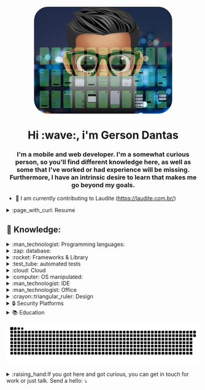 <p align="center">
  <img align="center" src="https://github.com/GersonDantas/img/blob/main/DevGersonMobile.png" alt="Ilustração de programador mobile" />
</p>
<h1 align="center">Hi :wave:, i'm Gerson Dantas</h1>
<h3 align="center">I'm a mobile and web developer. I'm a somewhat curious person, so you'll find different knowledge here, as well as some that I've worked or had experience will be missing. Furthermore, I have an intrinsic desire to learn that makes me go beyond my goals.</h3>

- 🔭 I am currently contributing to Laudite (https://laudite.com.br/)

<details>
  <summary>:page_with_curl: Resume</summary>
 <table align="center">
  <tr>
    <td align="center" >
      <a href="https://github.com/GersonDantas?tab=repositories">
        <img src="https://github-profile-trophy.vercel.app/?username=gersondantas&theme=onedark&title=Stars,Repositories,Commit,Followers&margin-w=15&theme=juicyfresh&column=2&margin-h=15" alt="gersondantas" />
      </a> 
    </td>
    <td>
      <img width="495px" src="https://github-readme-stats-git-masterrstaa-rickstaa.vercel.app/api/top-langs/?username=gersonDantas&hide=html&layout=compact&theme=tokyonight&hide_rank=true" />
    </td>
  </tr>
  <tr>
    <td>
      <img width="495px" src="https://github-readme-stats-git-masterrstaa-rickstaa.vercel.app/api?username=gersonDantas&theme=tokyonight"/>
    </td>
    <td>
      <img src="https://github-readme-streak-stats.herokuapp.com/?user=gersondantas&theme=tokyonight" alt="gersondantas" />
    </td>
  </tr>
</table>
  
  

</details>

## :dart: Knowledge:

<details>
  <summary>:man_technologist: Programming languages:</summary>
  <hr>
  <p>
    <p align="center">
      <img src="https://img.shields.io/badge/HTML5-E34F26?style=for-the-badge&logo=html5&logoColor=white" alt="HTML5"/>&nbsp;
      <img src="https://img.shields.io/badge/CSS3-1572B6?style=for-the-badge&logo=css3&logoColor=white" alt="CSS3"/>&nbsp;
      <img src="https://img.shields.io/badge/JavaScript-323330?style=for-the-badge&logo=javascript&logoColor=F7DF1E" alt="JavaScrip"/>&nbsp;
      <img src="https://img.shields.io/badge/TypeScript-007ACC?style=for-the-badge&logo=typescript&logoColor=white" alt="TypeScript"/>&nbsp;
      <img src="https://img.shields.io/badge/Dart-0175C2?style=for-the-badge&logo=dart&logoColor=white" alt="Dart"/>&nbsp;
  </p>
  
</details>

<details>
  <summary>:zap: database:</summary>
  <hr>
  <p>
    <p align="center">
      <img src="https://img.shields.io/badge/MySQL-00000F?style=for-the-badge&logo=mysql&logoColor=white" alt="MySQL"/>&nbsp;
      <img src="https://img.shields.io/badge/PostgreSQL-316192?style=for-the-badge&logo=postgresql&logoColor=white" alt="PostgreSQL"/>&nbsp;
    </p>
  </p>
</details>

<details>
  <summary>:rocket: Frameworks & Library</summary>
  <hr>
  <h6 align="center">Most used currently</h6>
  <p align="center">
    <img src="https://img.shields.io/badge/Vue.js-35495E?style=for-the-badge&logo=vuedotjs&logoColor=4FC08D" alt="Vue"/>&nbsp;
    <img src="https://img.shields.io/badge/Ionic-3880FF?style=for-the-badge&logo=ionic&logoColor=white" alt="Ionic"/>&nbsp;
    <img src="https://img.shields.io/badge/React-20232A?style=for-the-badge&logo=react&logoColor=61DAFB" alt="ReactJS" />&nbsp;
    <img src="https://img.shields.io/badge/Node.js-43853D?style=for-the-badge&logo=node-dot-js&logoColor=white" alt="NodeJS"/>&nbsp;
    <img src="https://img.shields.io/badge/Sass-CC6699?style=for-the-badge&logo=sass&logoColor=white" alt="Sass" />&nbsp;
    <img src="https://img.shields.io/badge/styled--components-DB7093?style=for-the-badge&logo=styled-components&logoColor=white" alt="styled components" />&nbsp;
    <img src="https://img.shields.io/badge/Redux-593D88?style=for-the-badge&logo=redux&logoColor=white" alt="Redux" />&nbsp;
    <img src="https://img.shields.io/badge/React_Router-CA4245?style=for-the-badge&logo=react-router&logoColor=white" alt="React Router" />&nbsp;
    <img src="https://img.shields.io/badge/Git-F05032?style=for-the-badge&logo=git&logoColor=white" alt="Git" />&nbsp;
  </p>
  <hr>
  <p>
    <p align="center">
    <img src="https://img.shields.io/badge/Material--UI-0081CB?style=for-the-badge&logo=material-ui&logoColor=white" alt="Material-ui" />&nbsp;
    <img src="https://img.shields.io/badge/Flutter-02569B?style=for-the-badge&logo=flutter&logoColor=white" alt="Flutter"/>&nbsp;
    <img src="https://img.shields.io/badge/next.js-000000?style=for-the-badge&logo=nextdotjs&logoColor=white" alt="NextJs"/>&nbsp;
      <img src="https://img.shields.io/badge/React_Native-20232A?style=for-the-badge&logo=react&logoColor=61DAFB" alt="React_Native"/>&nbsp;
      <img src="https://img.shields.io/badge/.NET-512BD4?style=for-the-badge&logo=dotnet&logoColor=white" alt=".NET"/>&nbsp;
      <img src="https://img.shields.io/badge/npm-CB3837?style=for-the-badge&logo=npm&logoColor=white" alt="npm"/>&nbsp;
      <img src="https://img.shields.io/badge/Express.js-000000?style=for-the-badge&logo=express&logoColor=white" alt="Express" />&nbsp;
      <img src="https://img.shields.io/badge/.NET-5C2D91?style=for-the-badge&logo=dot-net&logoColor=white" alt=".NET" />&nbsp;
      <img src="https://img.shields.io/badge/Bootstrap-563D7C?style=for-the-badge&logo=bootstrap&logoColor=white" alt="Bootstrap" />&nbsp;
      <img src="https://img.shields.io/badge/Postman-FF6C37?style=for-the-badge&logo=Postman&logoColor=white" alt="Postman" />&nbsp;
    </p>
  </p>
</details>

<details>
  <summary>:test_tube: automated tests</summary>
  <hr>
  <p align="center">
    <img src="https://img.shields.io/badge/Jest-C21325?style=for-the-badge&logo=jest&logoColor=white" alt="Jest"/>&nbsp;
    <img src="https://img.shields.io/badge/Cypress-17202C?style=for-the-badge&logo=cypress&logoColor=white" alt="cypress"/>&nbsp;
  </p>
</details>

<details>
  <summary>:cloud: Cloud</summary>
  <hr>
  <p>
    <p align="center">
      <img src="https://img.shields.io/badge/Amazon_AWS-232F3E?style=for-the-badge&logo=amazon-aws&logoColor=white" alt="Amazon AWSL"/>&nbsp;
      <img src="https://img.shields.io/badge/Oracle-F80000?style=for-the-badge&logo=oracle&logoColor=black" alt="Oracle"/>&nbsp;
      <img src="https://img.shields.io/badge/Firebase-039be5?style=for-the-badge&logo=firebase&logoColor=orange" alt="firebase"/>&nbsp;
    </p>
  </p>
</details>

<details>
  <summary>:computer: OS manipulated:</summary>
  <hr>
  <p>
    <p align="center">
      <img src="https://img.shields.io/badge/Android-3DDC84?style=for-the-badge&logo=android&logoColor=white" alt="AndroidL"/>&nbsp;
      <img src="https://img.shields.io/badge/Ubuntu-E95420?style=for-the-badge&logo=ubuntu&logoColor=white" alt="Ubuntu"/>&nbsp;
      <img src="https://img.shields.io/badge/Kali_Linux-557C94?style=for-the-badge&logo=kali-linux&logoColor=white" alt="Kali"/>&nbsp;
      <img src="https://img.shields.io/badge/Windows-0078D6?style=for-the-badge&logo=windows&logoColor=white" alt="Windows"/>&nbsp;
      <img src="https://img.shields.io/badge/Windows_95-008080?style=for-the-badge&logo=windows-95&logoColor=white" alt="Windows 95"/>&nbsp;
      <img src="https://img.shields.io/badge/Windows_XP-003399?style=for-the-badge&logo=windows-xp&logoColor=white" alt="Windows XP"/>&nbsp;
      <img src="https://img.shields.io/badge/Debian-A81D33?style=for-the-badge&logo=debian&logoColor=white" alt="Debian"/>&nbsp;
      <img src="https://img.shields.io/badge/Xubuntu-2284F2?style=for-the-badge&logo=XFCE&logoColor=white&message=Xubuntu" alt="Atual"/>&nbsp;
      <img src="https://img.shields.io/badge/Linux_Mint-87CF3E?style=for-the-badge&logo=linux-mint&logoColor=white&message=Mint" alt="Mint"/>&nbsp;
      <table align="center">
        <tr>
          <td><strong>Current System <strong></td>
          <td><img src="https://img.shields.io/badge/Pop!_OS-48B9C7?style=for-the-badge&logo=Pop!_OS&logoColor=white&message=Atual" alt="Atual"/>&nbsp;</td>
        </tr>
      </table>
    </p>
  </p>
</details>

<details>
  <summary>:man_technologist: IDE </summary>
  <hr>
  <p>
    <p align="center">
      <img src="https://img.shields.io/badge/Visual_Studio_Code-0078D4?style=for-the-badge&logo=visual%20studio%20code&logoColor=white" alt="VScode"/>&nbsp;
    </p>
  </p>
</details>

<details>
  <summary>:man_technologist: Office</summary>
  <hr>
  <p>
    <p align="center">
      <img src="https://img.shields.io/badge/Google%20Sheets-34A853?style=for-the-badge&logo=google-sheets&logoColor=white" alt="Google sheets"/>&nbsp;
    </p>
  </p>
</details>

<details>
  <summary>:crayon::triangular_ruler: Design</summary>
  <hr>
  <p>
    <p align="center">
      <img src="https://img.shields.io/badge/Figma-F24E1E?style=for-the-badge&logo=figma&logoColor=white" alt="Figma"/>&nbsp;
      <img src="https://img.shields.io/badge/gimp-5C5543?style=for-the-badge&logo=gimp&logoColor=white" alt="Gimp"/>&nbsp;
      <img src="https://img.shields.io/badge/Canva-%2300C4CC.svg?&style=for-the-badge&logo=Canva&logoColor=white" alt="Canva"/>&nbsp;
    </p>
  </p>
</details>

<details>
  <summary>🔒 Security Platforms</summary>
  <hr>
  <p>
    <p align="center">
      <img src="https://img.shields.io/badge/Snyk-4C4A73?style=for-the-badge&logo=snyk&logoColor=white"/>&nbsp;
    </p>
  </p>
</details>

<details>
  <summary>📚 Education</summary>
  <hr>
  <p>
    <p align="center">
      <img src="https://img.shields.io/badge/Udemy-A100FF?style=for-the-badge&logo=Udemy&logoColor=white" />&nbsp;
      <img src="https://img.shields.io/badge/Duolingo-58CC02?style=for-the-badge&logo=Duolingo&logoColor=white" />&nbsp;
    </p>
  </p>
</details>

<!-- <h2>:pushpin:  Current project</h2>
<p>
  <a href="https://github.com/GersonDantas/portal-suri" alt="Clean react repositori ">
     <img src="https://github-readme-stats.vercel.app/api/pin/?username=gersonDantas&repo=portal-suri&theme=tokyonight" alt="ReadMe Card"/>
  </a>
</p> -->

<p align="center">
  <img align="center" src="https://github.com/GersonDantas/img/blob/main/github-contribution-grid-snake.svg" alt="Snake animation" />
</p>

<details>
  <summary>
    :raising_hand:If you got here and got curious, you can get in touch for work or just talk. Send a hello: ⤵️
  </summary>
  <hr>
  <p >
    <table align="center">
      <tr>
        <td align="center">
          <a href="https://stackoverflow.com/users/15898985/gerson-dantas?tab=profile" target="_blank" rel="noopener" alt="Stackoverflow">
             <img src="https://img.shields.io/static/v1?label=Stackoverflow&message=gersonsantosss&color=F58025&style=for-the-badge&logo=stack-overflow" alt="stackoverflow"/>&nbsp;
             <img src="https://github-readme-stackoverflow.vercel.app/?userID=15898985&theme=dark&layout=compact"/>&nbsp;
          </a>
        </td>
        <td align="center">
          <a href="https://www.instagram.com/dev.gerson/" alt="Instagran" >
            <img  src="https://img.shields.io/static/v1?label=Instagram&message=dev.gerson&color=E4405F&style=for-the-badge&logo=Instagram" />
            </br>
          </a>
          <a href="https://www.linkedin.com/in/gersonsantosss/" alt="Linkedin">
             <img src="https://img.shields.io/static/v1?label=LinkedIn&message=gersonsantosss&color=0A66C2&style=for-the-badge&logo=LinkedIn"  alt="stackoverflow"/>&nbsp;
          </a>
          <a href="https://www.facebook.com/gerson.dantas.733" alt="Facebook">
            <img src="https://img.shields.io/static/v1?label=Facebook&message=gerson.dantas.733s&color=0F92F3&style=for-the-badge&logo=Facebook"  alt="facebook"/>
          </a>
        </td>
      </tr>
      <tr>
        <td align="center">
          <a href="https://t.me/developergerson" alt="telegran" >
            <img src="https://img.shields.io/badge/Telegram-2CA5E0?style=for-the-badge&logo=telegram&logoColor=white"  alt="telegran"/>
          </a>
          <a href="https://wa.me/5584996966309" target="_blank" rel="noopener" alt="whatsapp">
            <img src="https://img.shields.io/badge/WhatsApp-25D366?style=for-the-badge&logo=whatsapp&logoColor=white"  alt="telegran"/>
          </a>
        </td>
        <td align="center">
          <a href="mailto:gerson.accari@hotmail.com" alt="outlook" >
            <img src="https://img.shields.io/badge/Microsoft_Outlook-0078D4?style=for-the-badge&logo=microsoft-outlook&logoColor=white"  alt="outlook"/>
          </a>
          <a href="mailto:gordimgerson@gmail.com" alt="outlook" >
            <img src="https://img.shields.io/badge/Gmail-D14836?style=for-the-badge&logo=gmail&logoColor=white"  alt="gmail"/>
          </a>
        </td>
      </tr>
    </table>
  </p>
</details>

<!--
links usados para este Readme.md

Github Profile Trophy
https://github.com/ryo-ma/github-profile-trophy

Welcome! Badges 4 README.md Profile
https://github.com/alexandresanlim/Badges4-README.md-Profile

GitHub Readme Stats
https://github.com/anuraghazra/github-readme-stats

emoji-cheat-sheet
https://github.com/ikatyang/emoji-cheat-sheet/blob/master/README.md

shields.io
https://shields.io/

Como fazer um bom README
https://blog.rocketseat.com.br/como-fazer-um-bom-readme/

Como fazer o card do stackoverflow
https://github.com/omidnikrah/github-readme-stackoverflow
-->
